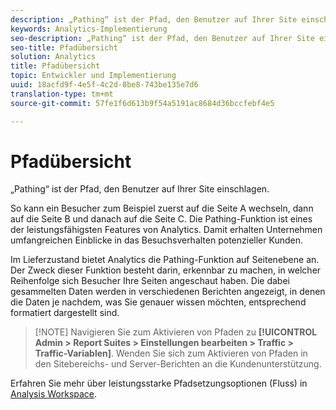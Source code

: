 ```yaml
---
description: „Pathing“ ist der Pfad, den Benutzer auf Ihrer Site einschlagen.
keywords: Analytics-Implementierung
seo-description: „Pathing“ ist der Pfad, den Benutzer auf Ihrer Site einschlagen.
seo-title: Pfadübersicht
solution: Analytics
title: Pfadübersicht
topic: Entwickler und Implementierung
uuid: 18acfd9f-4e5f-4c2d-8be8-743be135e7d6
translation-type: tm+mt
source-git-commit: 57fe1f6d613b9f54a5191ac8684d36bccfebf4e5

---
```



# Pfadübersicht

„Pathing“ ist der Pfad, den Benutzer auf Ihrer Site einschlagen.

So kann ein Besucher zum Beispiel zuerst auf die Seite A wechseln, dann auf die Seite B und danach auf die Seite C. Die Pathing-Funktion ist eines der leistungsfähigsten Features von Analytics. Damit erhalten Unternehmen umfangreichen Einblicke in das Besuchsverhalten potenzieller Kunden.

Im Lieferzustand bietet Analytics die Pathing-Funktion auf Seitenebene an. Der Zweck dieser Funktion besteht darin, erkennbar zu machen, in welcher Reihenfolge sich Besucher Ihre Seiten angeschaut haben. Die dabei gesammelten Daten werden in verschiedenen Berichten angezeigt, in denen die Daten je nachdem, was Sie genauer wissen möchten, entsprechend formatiert dargestellt sind.

> [!NOTE] Navigieren Sie zum Aktivieren von Pfaden zu **[!UICONTROL Admin &gt; Report Suites &gt; Einstellungen bearbeiten &gt; Traffic &gt; Traffic-Variablen]**. Wenden Sie sich zum Aktivieren von Pfaden in den Sitebereichs- und Server-Berichten an die Kundenunterstützung.

Erfahren Sie mehr über leistungsstarke Pfadsetzungsoptionen (Fluss) in [Analysis Workspace](/help/analyze/analysis-workspace/visualizations/c-flow/flow.md).
